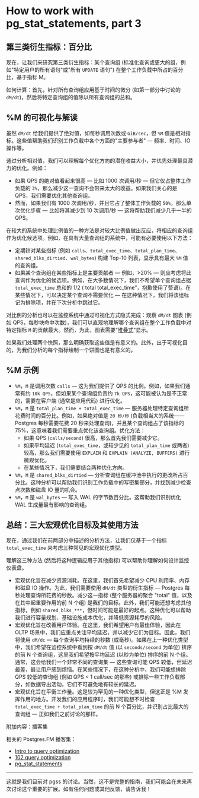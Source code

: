 # How to work with pg_stat_statements, part 3

## 第三类衍生指标：百分比

现在，让我们来研究第三类衍生指标：某个查询组 (标准化查询或更大的组，例如"特定用户的所有语句"或"所有 `UPDATE` 语句") 在整个工作负载中所占的百分比，基于指标 M。

如何计算：首先，针对所有查询组应用基于时间的微分 (如第一部分中讨论的 `dM/dt`)，然后将特定查询组的值除以所有查询组的总和。

## %M 的可视化与解读

虽然 `dM/dt` 给我们提供了绝对值，如每秒调用次数或 `GiB/sec`，但 `%M` 值是相对指标。这些值帮助我们识别工作负载中各个方面的"主要参与者" — 频率、时间、IO 操作等。

通过分析相对值，我们可以理解每个优化方向的潜在收益大小，并优先处理最具潜力的优化。例如：

- 如果 QPS 的绝对值看起来很高 — 比如 1000 次调用/秒 — 但它仅占整体工作负载的 `3%`，那么减少这一查询不会带来太大的收益。如果我们关心的是 QPS，我们需要优化其他查询组。
- 然而，如果我们有 1000 次调用/秒，并且它占了整体工作负载的 `50%`，那么单次优化步骤 — 比如将其减少到 10 次调用/秒 — 这将帮助我们减少几乎一半的 QPS。

在较大的系统中处理比例值的一种方法是对较大比例值做出反应，将相应的查询组作为优化候选项。例如，在具有大量查询组的系统中，可能有必要使用以下方法：

- 定期针对某些指标 (例如 `calls`、`total_exec_time`、`total_plan_time`、`shared_blks_dirtied`、`wal_bytes`) 构建 Top-10 列表，显示具有最大 `%M` 值的查询组。
- 如果某个查询组在某些指标上是主要贡献者 — 例如，>20% — 则应考虑将此查询作为优化的候选项。例如，在大多数情况下，我们不希望单个查询组占据 `total_exec_time` 总和的 1/2 ( total total_exec_time”，抱歉使用了赘语)。在某些情况下，可以决定某个查询不需要优化 — 在这种情况下，我们将该组标记为排除项，并在下次分析中跳过它。

对比例的分析也可以在监控系统中通过可视化方式隐式完成：观察 `dM/dt` 图表 (例如 QPS，每秒块命中次数)，我们可以直观地理解哪个查询组在整个工作负载中对特定指标 `M` 的贡献最大。然而，为此，图表需要"[堆叠式](https://en.wikipedia.org/wiki/Bar_chart#Grouped_.28clustered.29_and_stacked)"显示。 

如果我们处理两个快照，那么明确获取这些值是有意义的。此外，出于可视化目的，为我们分析的每个指标绘制一个饼图也是有意义的。

## %M 示例

- `%M`，`M` 是调用次数 `calls` — 这为我们提供了 QPS 的比例。例如，如果我们通常有约 `10k QPS`，但如果某个查询组负责约 `7k QPS`，这可能被认为是不正常的，需要在客户端 (通常是应用代码) 进行优化。
- `%M`，`M` 是 `total_plan_time + total_exec_time` — 服务器处理特定查询组所花费时间的百分比。例如，如果绝对值是 `20 秒/秒` (负载相当大的系统——Postgres 每秒需要花费 20 秒来处理查询)，并且某个查询组占了该指标的 75%，这意味着我们需要重点优化该查询组。优化方法：
  - 如果 QPS (`calls/second`) 很高，那么首先我们需要减少它。
  - 如果平均延迟 (`total_exec_time`，或较少见的 `total_plan_time` 或两者) 较高，那么我们需要使用 `EXPLAIN` 和 `EXPLAIN (ANALYZE, BUFFERS)` 进行微观优化。
  - 在某些情况下，我们需要结合两种优化方向。
- `%M`，`M` 是 `shared_blks_dirtied` — 分析查询组在缓冲池中执行的更改所占百分比。这种分析可以帮助我们识别工作负载中的写密集部分，并找到减少检查点次数和磁盘 IO 量的机会。
- `%M`，`M` 是 `wal_bytes` — 写入 WAL 的字节数百分比。这帮助我们识别优化 WAL 生成量最有影响的查询组。

## 总结：三大宏观优化目标及其使用方法

现在，通过我们在前两部分中描述的分析方法，让我们仅基于一个指标 `total_exec_time` 来考虑三种常见的宏观优化类型。

理解这三种方法 (然后将这种逻辑应用于其他指标) 可以帮助你理解如何设计监控仪表盘。

- 宏观优化旨在减少资源消耗。在这里，我们首先希望减少 CPU 利用率、内存和磁盘 IO 操作。为此，我们需要使用 `dM/dt` 类型的衍生指标 — Postgres 每秒处理查询所花费的秒数。减少这一指标 (整个服务器的聚合 "total" 值，以及在其中起重要作用的前 N 个组) 是我们的目标。此外，我们可能还想考虑其他指标，例如 `shared_blks_***`，但时间可能是最好的起点。这种优化可以帮助我们进行容量规划、基础设施成本优化，并降低资源耗尽的风险。
- 宏观优化旨在改善用户体验。在这里，我们希望用户有最佳体验，因此在 OLTP 场景中，我们应重点关注平均延迟，并以减少它们为目标。因此，我们将使用 `dM/dc` — 每个查询平均持续的秒数 (或毫秒)。如果在上一种优化类型中，我们希望在监控系统中看到按 `dM/dt` 值 (以 `seconds/second` 为单位) 排序的前 N 个查询组，这里我们希望按平均延迟 (以秒为单位) 排序的前 N 个组。通常，这会给我们一个非常不同的查询集 — 这些查询可能 QPS 较低，但延迟最差，最让用户感到烦恼。在某些情况下，在这种分析中，我们可能想排除 QPS 较低的查询组 (例如 QPS < 1 call/sec 的那些) 或排除一些工作负载部分，如数据导出活动，它们不可避免地有较长的延迟。
- 宏观优化旨在平衡工作量。这是较为罕见的一种优化类型，但这正是 %M 发挥作用的地方。开发我们的应用程序时，我们可能想不时检查 `total_exec_time + total_plan_time` 的前 N 个百分比，并识别占比最大的查询组 — 正如我们之前讨论的那样。

附加内容：播客集

相关的 Postgres.FM 播客集：

- [Intro to query optimization](https://postgres.fm/episodes/intro-to-query-optimization)
- [102 query optimization](https://postgres.fm/episodes/102-query-optimization)
- [pg_stat_statements](https://postgres.fm/episodes/pg_stat_statements)

---

这就是我们目前对 pgss 的讨论。当然，这不是完整的指南，我们可能会在未来再次讨论这个重要的扩展。如有任何问题或其他反馈，请告诉我！